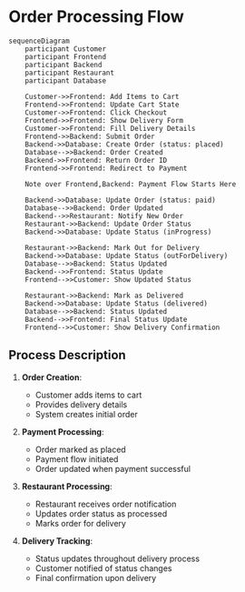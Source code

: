 # Order Processing Flow

```mermaid
sequenceDiagram
    participant Customer
    participant Frontend
    participant Backend
    participant Restaurant
    participant Database

    Customer->>Frontend: Add Items to Cart
    Frontend->>Frontend: Update Cart State
    Customer->>Frontend: Click Checkout
    Frontend->>Frontend: Show Delivery Form
    Customer->>Frontend: Fill Delivery Details
    Frontend->>Backend: Submit Order
    Backend->>Database: Create Order (status: placed)
    Database-->>Backend: Order Created
    Backend->>Frontend: Return Order ID
    Frontend->>Frontend: Redirect to Payment

    Note over Frontend,Backend: Payment Flow Starts Here

    Backend->>Database: Update Order (status: paid)
    Database-->>Backend: Order Updated
    Backend-->>Restaurant: Notify New Order
    Restaurant->>Backend: Update Order Status
    Backend->>Database: Update Status (inProgress)
    
    Restaurant->>Backend: Mark Out for Delivery
    Backend->>Database: Update Status (outForDelivery)
    Database-->>Backend: Status Updated
    Backend-->>Frontend: Status Update
    Frontend-->>Customer: Show Updated Status

    Restaurant->>Backend: Mark as Delivered
    Backend->>Database: Update Status (delivered)
    Database-->>Backend: Status Updated
    Backend-->>Frontend: Final Status Update
    Frontend-->>Customer: Show Delivery Confirmation
```

## Process Description

1. **Order Creation**:
   - Customer adds items to cart
   - Provides delivery details
   - System creates initial order

2. **Payment Processing**:
   - Order marked as placed
   - Payment flow initiated
   - Order updated when payment successful

3. **Restaurant Processing**:
   - Restaurant receives order notification
   - Updates order status as processed
   - Marks order for delivery

4. **Delivery Tracking**:
   - Status updates throughout delivery process
   - Customer notified of status changes
   - Final confirmation upon delivery